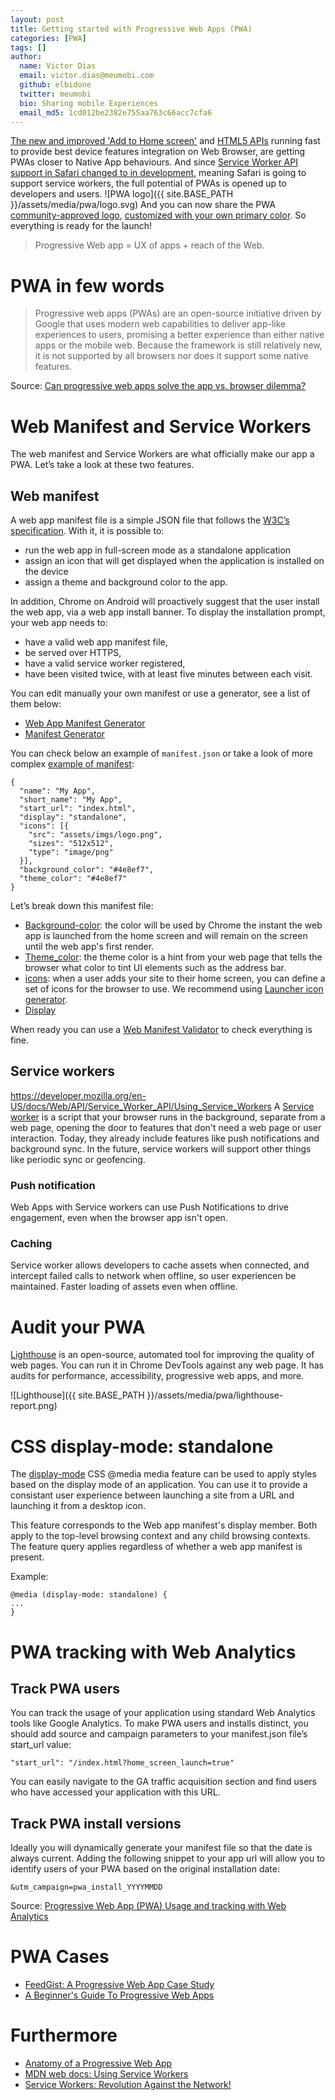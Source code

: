 ```yaml
---
layout: post
title: Getting started with Progressive Web Apps (PWA)
categories: [PWA]
tags: []
author:
  name: Victor Dias
  email: victor.dias@meumobi.com
  github: elbidone
  twitter: meumobi
  bio: Sharing mobile Experiences
  email_md5: 1cd012be2382e755aa763c66acc7cfa6
---
```


[The new and improved 'Add to Home screen'](https://medium.com/dev-channel/the-new-and-improved-add-to-home-screen-1f79bdd464b0) and [HTML5 APIs](https://whatwebcando.today/) running fast to provide best device features integration on Web Browser, are getting PWAs closer to Native App behaviours. And since [Service Worker API support in Safari changed to in development](https://mobiforge.com/news-comment/safari-service-workers-and-other-pwa-good-news-stories), meaning Safari is going to support service workers, the full potential of PWAs is opened up to developers and users.
![PWA logo]({{ site.BASE_PATH }}/assets/media/pwa/logo.svg)
And you can now share the PWA [community-approved logo](https://medium.com/samsung-internet-dev/we-now-have-a-community-approved-progressive-web-apps-logo-823f212f57c9), [customized with your own primary color](https://diekus.net/logo-pwinter/). So everything is ready for the launch!

> Progressive Web app = UX of apps + reach of the Web. 

# PWA in few words
> Progressive web apps (PWAs) are an open-source initiative driven by Google that uses modern web capabilities to deliver app-like experiences to users, promising a better experience than either native apps or the mobile web. Because the framework is still relatively new, it is not supported by all browsers nor does it support some native features.

Source: [Can progressive web apps solve the app vs. browser dilemma?](https://www.mobilemarketer.com/news/can-progressive-web-apps-solve-the-app-vs-browser-dilemma/510344/)

# Web Manifest and Service Workers
The web manifest and Service Workers are what officially make our app a PWA. Let’s take a look at these two features.

## Web manifest
A web app manifest file is a simple JSON file that follows the [W3C’s specification](https://w3c.github.io/manifest/). With it, it is possible to: 

- run the web app in full-screen mode as a standalone application
- assign an icon that will get displayed when the application is installed on the device
- assign a theme and background color to the app. 

In addition, Chrome on Android will proactively suggest that the user install the web app, via a web app install banner. To display the installation prompt, your web app needs to:

- have a valid web app manifest file,
- be served over HTTPS,
- have a valid service worker registered,
- have been visited twice, with at least five minutes between each visit.

You can edit manually your own manifest or use a generator, see a list of them below:

- [Web App Manifest Generator](https://app-manifest.firebaseapp.com/)
- [Manifest Generator](http://brucelawson.github.io/manifest/)

You can check below an example of `manifest.json` or take a look of more complex [example of manifest](https://whatwebcando.today/manifest.json):

```
{
  "name": "My App",
  "short_name": "My App",
  "start_url": "index.html",
  "display": "standalone",
  "icons": [{
    "src": "assets/imgs/logo.png",
    "sizes": "512x512",
    "type": "image/png"
  }],
  "background_color": "#4e8ef7",
  "theme_color": "#4e8ef7"
}
```

Let’s break down this manifest file:

- [Background-color](https://developers.google.com/web/updates/2015/08/using-web-app-manifest-to-set-solid-color-loading-screen): the color will be used by Chrome the instant the web app is launched from the home screen and will remain on the screen until the web app's first render.
- [Theme_color](https://developers.google.com/web/updates/2015/08/using-manifest-to-set-sitewide-theme-color): the theme color is a hint from your web page that tells the browser what color to tint UI elements such as the address bar.
- [icons](https://developers.google.com/web/fundamentals/web-app-manifest/#customize_the_icons): when a user adds your site to their home screen, you can define a set of icons for the browser to use. We recommend using [Launcher icon generator](https://romannurik.github.io/AndroidAssetStudio/icons-launcher.html).
- [Display](https://developers.google.com/web/fundamentals/web-app-manifest/#customize_the_display_type)

When ready you can use a [Web Manifest Validator](https://manifest-validator.appspot.com/) to check everything is fine.

## Service workers
https://developer.mozilla.org/en-US/docs/Web/API/Service_Worker_API/Using_Service_Workers
A [Service worker](https://developers.google.com/web/fundamentals/primers/service-workers/) is a script that your browser runs in the background, separate from a web page, opening the door to features that don't need a web page or user interaction. Today, they already include features like push notifications and background sync. In the future, service workers will support other things like periodic sync or geofencing. 

### Push notification
Web Apps with Service workers can use Push Notifications to drive engagement, even when the browser app isn't open.

### Caching
Service worker allows developers to cache assets when connected, and intercept failed calls to network when offline, so user experiencen be maintained.
Faster loading of assets even when offline.

# Audit your PWA
[Lighthouse](https://developers.google.com/web/tools/lighthouse/) is an open-source, automated tool for improving the quality of web pages. You can run it in Chrome DevTools against any web page. It has audits for performance, accessibility, progressive web apps, and more.


![Lighthouse]({{ site.BASE_PATH }}/assets/media/pwa/lighthouse-report.png)

# CSS display-mode: standalone
The [display-mode](https://developer.mozilla.org/en-US/docs/Web/CSS/@media/display-mode) CSS @media media feature can be used to apply styles based on the display mode of an application. You can use it to provide a consistant user experience between launching a site from a URL and launching it from a desktop icon.

This feature corresponds to the Web app manifest's display member. Both apply to the top-level browsing context and any child browsing contexts. The feature query applies regardless of whether a web app manifest is present.

Example:

```
@media (display-mode: standalone) {
...
}
```

# PWA tracking with Web Analytics

## Track PWA users
You can track the usage of your application using standard Web Analytics tools like Google Analytics. To make PWA users and installs distinct, you should add source and campaign parameters to your manifest.json file’s start_url value:

`"start_url": "/index.html?home_screen_launch=true"`

You can easily navigate to the GA traffic acquisition section and find users who have accessed your application with this URL.

## Track PWA install versions
Ideally you will dynamically generate your manifest file so that the date is always current. Adding the following snippet to your app url will allow you to identify users of your PWA based on the original installation date:

`&utm_campaign=pwa_install_YYYYMMDD`

Source: [Progressive Web App (PWA) Usage and tracking with Web Analytics](https://malloc.fi/pwa-usage-and-tracking-with-web-analytics)

# PWA Cases

- [FeedGist: A Progressive Web App Case Study](https://www.biggerpicture.agency/insights/feedgist-a-progressive-web-app-case-study)
- [A Beginner's Guide To Progressive Web Apps](https://www.smashingmagazine.com/2016/08/a-beginners-guide-to-progressive-web-apps/)

# Furthermore

- [Anatomy of a Progressive Web App](https://www.slideshare.net/mikelnorth/anatomy-of-a-progressive-web-app)
- [MDN web docs: Using Service Workers](https://developer.mozilla.org/en-US/docs/Web/API/Service_Worker_API/Using_Service_Workers)
- [Service Workers: Revolution Against the Network!](https://blog.ionicframework.com/service-workers-revolution-against-the-network/)


